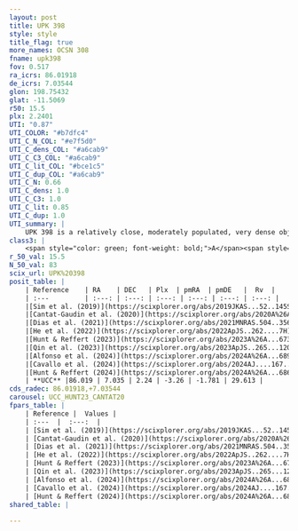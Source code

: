 ```yaml
---
layout: post
title: UPK 398
style: style
title_flag: true
more_names: OCSN 308
fname: upk398
fov: 0.517
ra_icrs: 86.01918
de_icrs: 7.03544
glon: 198.75432
glat: -11.5069
r50: 15.5
plx: 2.2401
UTI: "0.87"
UTI_COLOR: "#b7dfc4"
UTI_C_N_COL: "#e7f5d0"
UTI_C_dens_COL: "#a6cab9"
UTI_C_C3_COL: "#a6cab9"
UTI_C_lit_COL: "#bce1c5"
UTI_C_dup_COL: "#a6cab9"
UTI_C_N: 0.66
UTI_C_dens: 1.0
UTI_C_C3: 1.0
UTI_C_lit: 0.85
UTI_C_dup: 1.0
UTI_summary: |
    UPK 398 is a relatively close, moderately populated, very dense object of very high C3 quality. It is well-studied in the literature.
class3: |
    <span style="color: green; font-weight: bold;">A</span><span style="color: green; font-weight: bold;">A</span>
r_50_val: 15.5
N_50_val: 83
scix_url: UPK%20398
posit_table: |
    | Reference    | RA    | DEC   | Plx  | pmRA  | pmDE   |  Rv  |
    | :---         | :---: | :---: | :---: | :---: | :---: | :---: |
    |[Sim et al. (2019)](https://scixplorer.org/abs/2019JKAS...52..145S) | 86.012 | 7.027 | -- | -3.34 | -1.76 | -- |
    |[Cantat-Gaudin et al. (2020)](https://scixplorer.org/abs/2020A%26A...640A...1C) | 85.994 | 7.021 | 2.176 | -3.315 | -1.714 | -- |
    |[Dias et al. (2021)](https://scixplorer.org/abs/2021MNRAS.504..356D) | 85.989 | 7.063 | 2.172 | -3.298 | -1.747 | 30.658 |
    |[He et al. (2022)](https://scixplorer.org/abs/2022ApJS..262....7H) | 86.057 | 7.039 | 2.26 | -3.232 | -1.761 | -- |
    |[Hunt & Reffert (2023)](https://scixplorer.org/abs/2023A%26A...673A.114H) | 85.956 | 7.059 | 2.251 | -3.257 | -1.748 | 25.231 |
    |[Qin et al. (2023)](https://scixplorer.org/abs/2023ApJS..265...12Q) | 85.96 | 7.04 | 2.26 | -3.27 | -1.74 | 27.92 |
    |[Alfonso et al. (2024)](https://scixplorer.org/abs/2024A%26A...689A..18A) | 85.995 | 7.024 | 2.2 | -3.213 | -1.777 | -- |
    |[Cavallo et al. (2024)](https://scixplorer.org/abs/2024AJ....167...12C) | 86.093 | 7.006 | 2.255 | -- | -- | -- |
    |[Hunt & Reffert (2024)](https://scixplorer.org/abs/2024A%26A...686A..42H) | 85.956 | 7.059 | 2.251 | -3.257 | -1.748 | 25.231 |
    | **UCC** |86.019 | 7.035 | 2.24 | -3.26 | -1.781 | 29.613 | 
cds_radec: 86.01918,+7.03544
carousel: UCC_HUNT23_CANTAT20
fpars_table: |
    | Reference |  Values |
    | :---  |  :---:  |
    | [Sim et al. (2019)](https://scixplorer.org/abs/2019JKAS...52..145S) | `d_pc=452, log(age)=7.1` |
    | [Cantat-Gaudin et al. (2020)](https://scixplorer.org/abs/2020A%26A...640A...1C) | `AVNN=0.38, DMNN=8.26, AgeNN=7.03` |
    | [Dias et al. (2021)](https://scixplorer.org/abs/2021MNRAS.504..356D) | `Av=0.469, Dist=448, logage=7.152, [Fe/H]=0.007` |
    | [He et al. (2022)](https://scixplorer.org/abs/2022ApJS..262....7H) | `A0=0.05, logAge=6.95` |
    | [Hunt & Reffert (2023)](https://scixplorer.org/abs/2023A%26A...673A.114H) | `AV50=0.799, diffAV50=1.028, MOD50=8.149, logAge50=7.067` |
    | [Qin et al. (2023)](https://scixplorer.org/abs/2023ApJS..265...12Q) | `E(B-V)=0.1, m-M=8.49, logt=6.85` |
    | [Alfonso et al. (2024)](https://scixplorer.org/abs/2024A%26A...689A..18A) | `AV=0.37935, MOD=8.25193, logAge=7.02339, Z=0.00742` |
    | [Cavallo et al. (2024)](https://scixplorer.org/abs/2024AJ....167...12C) | `AV50=1.0, dMod50=8.47, logAge50=6.55, [Fe/H]50=-0.03` |
    | [Hunt & Reffert (2024)](https://scixplorer.org/abs/2024A%26A...686A..42H) | `MassJ=50.5334` |
shared_table: |
    
---
```

